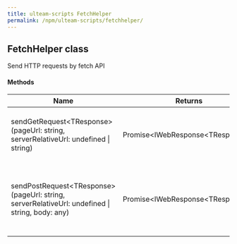 ```yaml
---
title: ulteam-scripts FetchHelper
permalink: /npm/ulteam-scripts/fetchhelper/
---
```


## FetchHelper class

Send HTTP requests by fetch API




#### Methods

| Name | Returns | Static | Description |
|-|-|-|-|
| sendGetRequest\<TResponse\>(pageUrl: string, serverRelativeUrl: undefined &#124; string) | Promise\<IWebResponse\<TResponse\>\> |  `Static`  | Send GET request.  <br> **pageUrl**: *Method url*  <br> **serverRelativeUrl**: *Server relative url <br>*  |
| sendPostRequest\<TResponse\>(pageUrl: string, serverRelativeUrl: undefined &#124; string, body: any) | Promise\<IWebResponse\<TResponse\>\> |  `Static`  | Send POST request with JSON body.  <br> **pageUrl**: *Method url*  <br> **serverRelativeUrl**: *Server relative url*  <br> **body**: *JSON string <br>*  |
